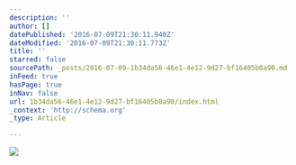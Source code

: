 ```yaml
---
description: ''
author: []
datePublished: '2016-07-09T21:30:11.940Z'
dateModified: '2016-07-09T21:30:11.773Z'
title: ''
starred: false
sourcePath: _posts/2016-07-09-1b34da56-46e1-4e12-9d27-bf16405b0a90.md
inFeed: true
hasPage: true
inNav: false
url: 1b34da56-46e1-4e12-9d27-bf16405b0a90/index.html
_context: 'http://schema.org'
_type: Article

---
```

![](https://the-grid-user-content.s3-us-west-2.amazonaws.com/2f431c05-02b9-4904-a3f1-7d11db130797.jpg)